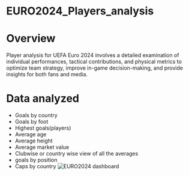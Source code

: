 # EURO2024_Players_analysis
# Overview
Player analysis for UEFA Euro 2024 involves a detailed examination of individual performances, tactical contributions, and physical metrics to optimize team strategy, improve in-game decision-making, and provide insights for both fans and media.
# Data analyzed
- Goals by country
- Goals by foot
- Highest goals(players)
- Average age 
- Average height
- Average market value
- Clubwise or country wise view of all the averages
- goals by position
- Caps by country
![EURO2024 dashboard](https://github.com/user-attachments/assets/a4984aaa-defe-4178-b8d1-cc1fc6676ebb)

